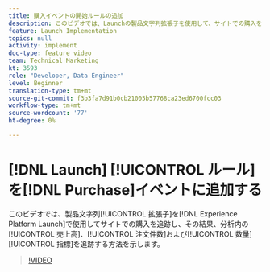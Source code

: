 ```yaml
---
title: 購入イベントの開始ルールの追加
description: このビデオでは、Launchの製品文字列拡張子を使用して、サイトでの購入を追跡し、結果として分析の売上高、注文件数、数量の各指標を導入する方法を示します。
feature: Launch Implementation
topics: null
activity: implement
doc-type: feature video
team: Technical Marketing
kt: 3593
role: "Developer, Data Engineer"
level: Beginner
translation-type: tm+mt
source-git-commit: f3b3fa7d91b0cb21005b57768ca23ed6700fcc03
workflow-type: tm+mt
source-wordcount: '77'
ht-degree: 0%

---
```



# [!DNL Launch] [!UICONTROL ルール]を[!DNL Purchase]イベントに追加する

このビデオでは、製品文字列[!UICONTROL 拡張子]を[!DNL Experience Platform Launch]で使用してサイトでの購入を追跡し、その結果、分析内の[!UICONTROL 売上高]、[!UICONTROL 注文件数]および[!UICONTROL 数量][!UICONTROL 指標]を追跡する方法を示します。

>[!VIDEO](https://video.tv.adobe.com/v/28766/?quality=12)

